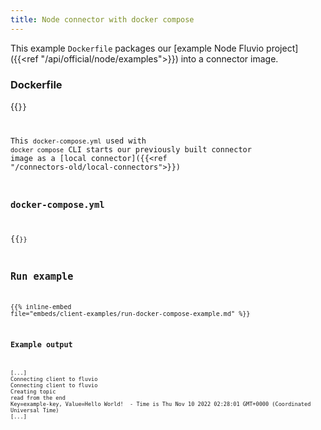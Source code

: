 ```yaml
---
title: Node connector with docker compose
---
```


This example `Dockerfile` packages our [example Node Fluvio project]({{<ref "/api/official/node/examples">}}) into a connector image.

### Dockerfile

{{<code file="embeds/client-examples/node/Dockerfile" lang="Dockerfile" copy=true >}}

This `docker-compose.yml` used with `docker compose` CLI starts our previously built connector image as a [local connector]({{<ref "/connectors-old/local-connectors">}})

### docker-compose.yml

{{<code file="embeds/client-examples/node/docker-compose.yml" lang="yaml" copy=true >}}

## Run example

{{% inline-embed file="embeds/client-examples/run-docker-compose-example.md" %}}

### Example output

```
[...]
Connecting client to fluvio
Connecting client to fluvio
Creating topic
read from the end
Key=example-key, Value=Hello World!  - Time is Thu Nov 10 2022 02:28:01 GMT+0000 (Coordinated Universal Time)
[...]
 ```